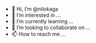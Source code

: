 - 👋 Hi, I’m @nilokaga
- 👀 I’m interested in ...
- 🌱 I’m currently learning ...
- 💞️ I’m looking to collaborate on ...
- 📫 How to reach me ...

<!---
nilokaga/nilokaga is a ✨ special ✨ repository because its `README.md` (this file) appears on your GitHub profile.
You can click the Preview link to take a look at your changes.
--->
